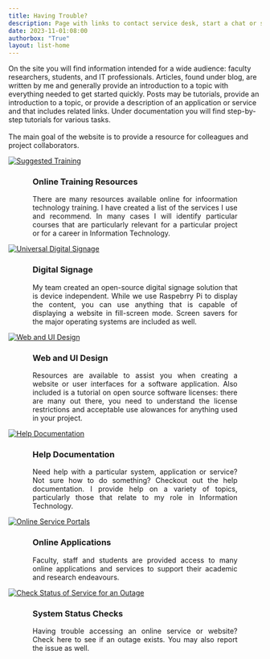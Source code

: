 ```yaml
---
title: Having Trouble?
description: Page with links to contact service desk, start a chat or submit a ticket.
date: 2023-11-01:08:00
authorbox: "True"
layout: list-home
---
```

<p class="welcome-box">On the site you will find information intended for a wide audience: faculty researchers, students, and IT professionals. Articles, found under blog, are written by me and generally provide an introduction to a topic with everything needed to get started quickly. Posts may be tutorials, provide an introduction to a topic, or provide a description of an application or service and that includes related links.  Under documentation you will find step-by-step tutorials for various tasks.<br><br>
The main goal of the website is to provide a resource for colleagues and project collaborators.</p>
<!-- <h1 style="margin: 2.5rem 0;" class="main__title">Projects</h1> -->
<div class="service-desk-container">
<div class="service-desk">
<div class="img-container">
<a href="/mainroad/projects/training" alt="Suggested Training" title="Suggested Training">
<img src="/mainroad/img/training.svg" alt="Suggested Training">
</a>
</div>
<div style="margin: 0 3rem;">
<h3 class="nomobile">Online Training Resources</h3>
<p class="nomobile" style="text-align: justify">There are many resources available online for infoormation technology training.  I have created a list of the services I use and recommend.  In many cases I will identify particular courses that are particularly relevant for a particular project or for a career in Information Technology.</p>
</div>
</div>


<div class="service-desk">
<div class="img-container">
<a href="/mainroad/projects/digital-signage" alt="Universal Digital Signage" title="Universal Digital Signage">
<img src="/mainroad/img/digital-sign.svg" alt="Universal Digital Signage">
</a>
</div>
<div style="margin: 0 3rem;">
<h3 class="nomobile">Digital Signage</h3>
<p class="nomobile" style="text-align: justify">My team created an open-source digital signage solution that is device independent.  While we use Raspebrry Pi to display the content, you can use anything that is capable of displaying a website in fill-screen mode. Screen savers for the major operating systems are included as well.</p>
</div>
</div>

<div class="service-desk">
<div class="img-container">
<a href="/mainroad/projects/web-design" alt="Web and UI Design" title="Web and UI Design">
<img src="/mainroad/img/webdesign.svg" alt="Web and UI Design">
</a>
</div>
<div style="margin: 0 3rem;">
<h3 class="nomobile">Web and UI Design</h3>
<p class="nomobile" style="text-align: justify">Resources are available to assist you when creating a website or user interfaces for a software application.  Also included is a tutorial on open source software licenses: there are many out there, you need to understand the license restrictions and acceptable use alowances for anything used in your project.</p>
</div>
</div>
<div class="service-desk">
<div class="img-container">
<a href="documentation" alt="Help Documentation" title="Help Documentation">
<img src="/mainroad/img/blue/documentation-blue.svg" alt="Help Documentation">
</a>
</div>

<div style="margin: 0 3rem;">
<h3 class="nomobile">Help Documentation</h3>
<p class="nomobile" style="text-align: justify">Need help with a particular system, application or service? Not sure how to do something? Checkout out the help documentation. I provide help on a variety of topics, particularly those that relate to my role in Information Technology.</p>
</div>
</div>

<div class="service-desk">
<div class="img-container">
<a href="portals" alt="Online Service Portals" title="Online Service Portals">
<img src="/mainroad/img/blue/cloud-computing-blue.svg" alt="Online Service Portals">
</a>
</div>
<div style="margin: 0 3rem;">
<h3 class="nomobile">Online Applications</h3>
<p class="nomobile" style="text-align: justify">Faculty, staff and students are provided access to many online applications and services to support their academic and research endeavours.</p>
</div>
</div>
<div class="service-desk">
<div class="img-container">
<a href="status" alt="Check Status of Service for an Outage" title="Service Status Check">
<img src="/mainroad/img/blue/status-check-blue.svg" alt="Check Status of Service for an Outage">
</a>
</div>
<div style="margin: 0 3rem;">
<h3 class="nomobile">System Status Checks</h3>
<p class="nomobile" style="text-align: justify">Having trouble accessing an online service or website?  Check here to see if an outage exists.  You may also report the issue as well.</p>
</div>
</div>

</div> 
<style>
.list__item {
    display: none;
} 
</style>